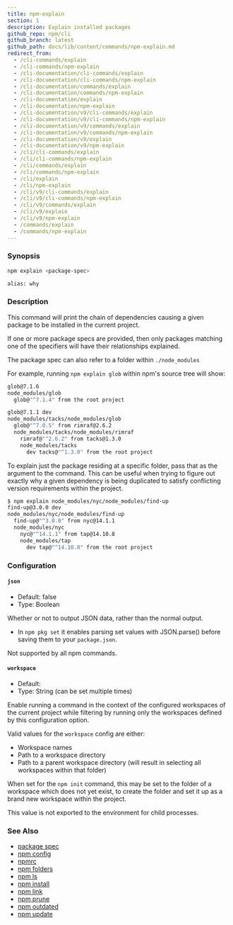 ```yaml
---
title: npm-explain
section: 1
description: Explain installed packages
github_repo: npm/cli
github_branch: latest
github_path: docs/lib/content/commands/npm-explain.md
redirect_from:
  - /cli-commands/explain
  - /cli-commands/npm-explain
  - /cli-documentation/cli-commands/explain
  - /cli-documentation/cli-commands/npm-explain
  - /cli-documentation/commands/explain
  - /cli-documentation/commands/npm-explain
  - /cli-documentation/explain
  - /cli-documentation/npm-explain
  - /cli-documentation/v9/cli-commands/explain
  - /cli-documentation/v9/cli-commands/npm-explain
  - /cli-documentation/v9/commands/explain
  - /cli-documentation/v9/commands/npm-explain
  - /cli-documentation/v9/explain
  - /cli-documentation/v9/npm-explain
  - /cli/cli-commands/explain
  - /cli/cli-commands/npm-explain
  - /cli/commands/explain
  - /cli/commands/npm-explain
  - /cli/explain
  - /cli/npm-explain
  - /cli/v9/cli-commands/explain
  - /cli/v9/cli-commands/npm-explain
  - /cli/v9/commands/explain
  - /cli/v9/explain
  - /cli/v9/npm-explain
  - /commands/explain
  - /commands/npm-explain
---
```


### Synopsis

```bash
npm explain <package-spec>

alias: why
```

### Description

This command will print the chain of dependencies causing a given package
to be installed in the current project.

If one or more package specs are provided, then only packages matching
one of the specifiers will have their relationships explained.

The package spec can also refer to a folder within `./node_modules`

For example, running `npm explain glob` within npm's source tree will show:

```bash
glob@7.1.6
node_modules/glob
  glob@"^7.1.4" from the root project

glob@7.1.1 dev
node_modules/tacks/node_modules/glob
  glob@"^7.0.5" from rimraf@2.6.2
  node_modules/tacks/node_modules/rimraf
    rimraf@"^2.6.2" from tacks@1.3.0
    node_modules/tacks
      dev tacks@"^1.3.0" from the root project
```

To explain just the package residing at a specific folder, pass that as the
argument to the command.  This can be useful when trying to figure out
exactly why a given dependency is being duplicated to satisfy conflicting
version requirements within the project.

```bash
$ npm explain node_modules/nyc/node_modules/find-up
find-up@3.0.0 dev
node_modules/nyc/node_modules/find-up
  find-up@"^3.0.0" from nyc@14.1.1
  node_modules/nyc
    nyc@"^14.1.1" from tap@14.10.8
    node_modules/tap
      dev tap@"^14.10.8" from the root project
```

### Configuration
#### `json`

* Default: false
* Type: Boolean

Whether or not to output JSON data, rather than the normal output.

* In `npm pkg set` it enables parsing set values with JSON.parse() before
  saving them to your `package.json`.

Not supported by all npm commands.



#### `workspace`

* Default:
* Type: String (can be set multiple times)

Enable running a command in the context of the configured workspaces of the
current project while filtering by running only the workspaces defined by
this configuration option.

Valid values for the `workspace` config are either:

* Workspace names
* Path to a workspace directory
* Path to a parent workspace directory (will result in selecting all
  workspaces within that folder)

When set for the `npm init` command, this may be set to the folder of a
workspace which does not yet exist, to create the folder and set it up as a
brand new workspace within the project.

This value is not exported to the environment for child processes.

### See Also

* [package spec](/cli/v9/using-npm/package-spec)
* [npm config](/cli/v9/commands/npm-config)
* [npmrc](/cli/v9/configuring-npm/npmrc)
* [npm folders](/cli/v9/configuring-npm/folders)
* [npm ls](/cli/v9/commands/npm-ls)
* [npm install](/cli/v9/commands/npm-install)
* [npm link](/cli/v9/commands/npm-link)
* [npm prune](/cli/v9/commands/npm-prune)
* [npm outdated](/cli/v9/commands/npm-outdated)
* [npm update](/cli/v9/commands/npm-update)
